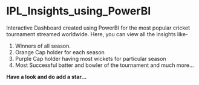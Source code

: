 # IPL_Insights_using_PowerBI

Interactive Dashboard created using PowerBI for the most popular cricket tournament streamed worldwide.
Here, you can view all the insights like-
1. Winners of all season.
2. Orange Cap holder for each season
3. Purple Cap holder having most wickets for particular season
4. Most Successful batter and bowler of the tournament
and much more...

**Have a look and do add a star...**

